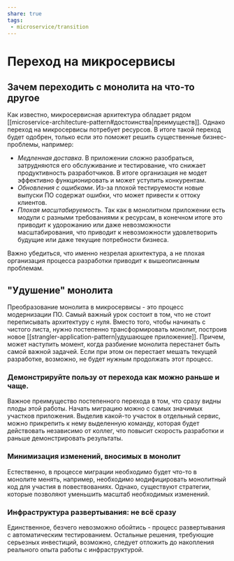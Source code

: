 ```yaml
---
share: true
tags:
 - microservice/transition
---
```

# Переход на микросервисы
## Зачем переходить с монолита на что-то другое
Как известно, микросервисная архитектура обладает рядом [[microservice-architecture-pattern#достоинства|преимуществ]]. Однако переход на микросервисы потребует ресурсов. В итоге такой переход будет одобрен, только если это поможет решить существенные бизнес-проблемы, например:
- *Медленная доставка*. В приложении сложно разобраться, затрудняются его обслуживание и тестирование, что снижает продуктивность разработчиков. В итоге организация не модет эффективно функционировать и может уступить конкурентам.
- *Обновления с ошибками*. Из-за плохой тестируемости новые выпуски ПО содержат ошибки, что может привести к оттоку клиентов.
- *Плохая масштабируемость*. Так как в монолитном приложении есть модули с разными требованиями к ресурсам, в конечном итоге это приводит к удорожанию или даже невозможности масштабирования, что приводит к невозможности удовлетворить будущие или даже текущие потребности бизнеса.

Важно убедиться, что именно незрелая архитектура, а не плохая организация процесса разработки приводит к вышеописанным проблемам.
## "Удушение" монолита
Преобразование монолита в микросервисы - это процесс модернизации ПО. Самый важный урок состоит в том, что не стоит переписывать архитектуру с нуля.
Вместо того, чтобы начинать с чистого листа, нужно постепенно трансформировать монолит, построив новое [[strangler-application-pattern|удушающее приложение]]. Причем, может наступить момент, когда разбиение монолита перестанет быть самой важной задачей. Если при этом он перестает мешать текущей разработке, возможно, не будет нужным продолжать этот процесс.
### Демонстрируйте пользу от перехода как можно раньше и чаще.
Важное преимущество постепенного перехода в том, что сразу видны плоды этой работы. Начать миграцию можно с самых значимых участков приложения. Выделив какой-то участок в отдельный сервис, можно прикрепить к нему выделенную команду, которая будет действовать независимо от коллег, что повысит скорость разработки и раньше демонстрировать результаты.
### Минимизация изменений, вносимых в монолит
Естественно, в процессе миграции необходимо будет что-то в монолите менять, например, необходимо модифицировать монолитный код для участия в повествованиях. Однако, существуют стратегии, которые позволяют уменьшить масштаб необходимых изменений.
### Инфраструктура развертывания: не всё сразу
Единственное, безчего невозможно обойтись - процесс развертывания с автоматическим тестированием. Остальные решения, требующие серьезных инвестиций, возможно, следует отложить до накопления реального опыта работы с инфраструктурой.


